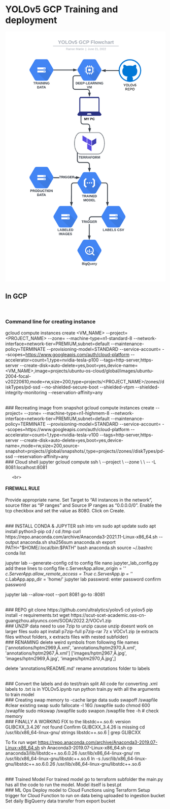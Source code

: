 # YOLOv5 GCP Training and deployment

   
<p>
   
   <img width="850" src="https://github.com/RamonMartin1/const_yolov5/blob/ab0309651d66d88ad636f225f5b5dc61a877c932/YOLOv5%20GCP%20Flowchart.png"></a>
</p>

## In GCP
<br>

### Command line for creating instance
gcloud compute instances create <VM_NAME> --project=<PROJECT_NAME> --zone=<ZONE> --machine-type=n1-standard-8 --network-interface=network-tier=PREMIUM,subnet=default --maintenance-policy=TERMINATE --provisioning-model=STANDARD --service-account=<SERVICE-ACC> --scopes=https://www.googleapis.com/auth/cloud-platform --accelerator=count=1,type=nvidia-tesla-p100 --tags=http-server,https-server --create-disk=auto-delete=yes,boot=yes,device-name=<VM_NAME>,image=projects/ubuntu-os-cloud/global/images/ubuntu-2004-focal-v20220610,mode=rw,size=200,type=projects/<PROJECT_NAME>/zones/<ZONE>/diskTypes/pd-ssd --no-shielded-secure-boot --shielded-vtpm --shielded-integrity-monitoring --reservation-affinity=any

<br>   
### Recreating image from snapshot
gcloud compute instances create <VM_NAME> --project=<PROJECT_NAME> --zone=<ZONE> --machine-type=n1-highmem-8 --network-interface=network-tier=PREMIUM,subnet=default --maintenance-policy=TERMINATE --provisioning-model=STANDARD --service-account=<SERVICE-ACC> --scopes=https://www.googleapis.com/auth/cloud-platform --accelerator=count=1,type=nvidia-tesla-v100 --tags=http-server,https-server --create-disk=auto-delete=yes,boot=yes,device-name=<VM_NAME>,mode=rw,size=200,source-snapshot=projects/<PROJECT_NAME>/global/snapshots/<SNAPSHOT_NAME>,type=projects/<PROJECT_NAME>/zones/<ZONE>/diskTypes/pd-ssd --reservation-affinity=any

 <br>  
### Cloud shell jupyter
gcloud compute ssh \
    --project <PROJECT_NAME>\
    --zone <zone> \
    <VM_NAME> \
    -- -L 8081:localhost:8081

       <br>
#### FIREWALL RULE
Provide appropriate name. Set Target to “All instances in the network”, 
source filter as “IP ranges” and Source IP ranges as “0.0.0.0/0”. 
Enable the tcp checkbox and set the value as 8080. Click on Create.

<br>       
### INSTALL CONDA & JUPYTER
ssh into vm       
sudo apt update
sudo apt install python3-pip
cd /
cd /tmp
curl https://repo.anaconda.com/archive/Anaconda3-2021.11-Linux-x86_64.sh --output anaconda.sh
sha256sum anaconda.sh
export PATH="$HOME/.local/bin:$PATH"
bash anaconda.sh
source ~/.bashrc
conda list

jupyter lab --generate-config
cd to config file
nano jupyter_lab_config.py
    add these lines to config file
        c.ServerApp.allow_origin = '*'
        c.ServerApp.allow_remote_access = True
        c.ServerApp.ip = '*'
        c.LabApp.app_dir = 'home/'
jupyter lab password:
    enter password
    confirm password

jupyter lab --allow-root --port 8081 
go-to <VM external IP>:8081
       
<br>
### REPO
git clone https://github.com/ultralytics/yolov5
cd yolov5
pip install -r requirements.txt
wget https://scut-scet-academic.oss-cn-guangzhou.aliyuncs.com/SODA/2022.2/VOCv1.zip
       
<br>
### UNZIP data
need to use 7zip to unzip cause unzip doesnt work on larger files
sudo apt install p7zip-full p7zip-rar
7z x VOCv1.zip (e extracts files without folders, x extracts files with nested subfolder)
       
<br>
### RENAMING
delete weird symbols from following file names
['annotations/hptm2969¸Ä.xml',   
 'annotations/hptm2970¸Ä.xml',
 'annotations/hptm2967¸Ä.xml']   
['images/hptm2967¸Ä.jpg',
 'images/hptm2969¸Ä.jpg',
 'images/hptm2970¸Ä.jpg',]

delete 'annotations/README.md'
rename annotations folder to labels
       
<br>
### Convert the labels and do test/train split
All code for converting .xml labels to .txt is in YOLOv5.ipynb
run python train.py with all the arguments to train model 
       
 <br>    
### Creating swap memory to -cache large data
sudo swapoff /swapfile  #clear existing swap
sudo fallocate -l 16G /swapfile
sudo chmod 600 /swapfile
sudo mkswap /swapfile
sudo swapon /swapfile
free -h  # check memory
       
<br>
### FINALLY A WORKING FIX to the libstdc++.so.6: version GLIBCXX_3.4.26' not found 
Confirm GLIBCXX_3.4.26 is missing
cd /usr/lib/x86_64-linux-gnu/
strings libstdc++.so.6 | grep GLIBCXX
       

To fix run 
wget https://repo.anaconda.com/archive/Anaconda3-2019.07-Linux-x86_64.sh
sh Anaconda3-2019.07-Linux-x86_64.sh 
cp anaconda3/lib/libstdc++.so.6.0.26 /usr/lib/x86_64-linux-gnu/
rm /usr/lib/x86_64-linux-gnu/libstdc++.so.6
ln -s /usr/lib/x86_64-linux-gnu/libstdc++.so.6.0.26 /usr/lib/x86_64-linux-gnu/libstdc++.so.6
       
 <br>      
### Trained Model
For trained model go to terraform subfolder the main.py has all the code to run the model. 
Model itself is best.pt 
   
 <br>     
### ML Ops
Deploy model to Cloud Functions using Terraform
Setup trigger for Cloud Function to run on data being uploaded to ingestion bucket
Set daily BigQuerry data transfer from export bucket
       

       
       
